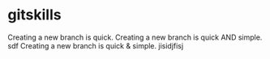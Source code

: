 # gitskills
Creating a new branch is quick.
Creating a new branch is quick AND simple.
sdf
Creating a new branch is quick & simple.
jisidjfisj

